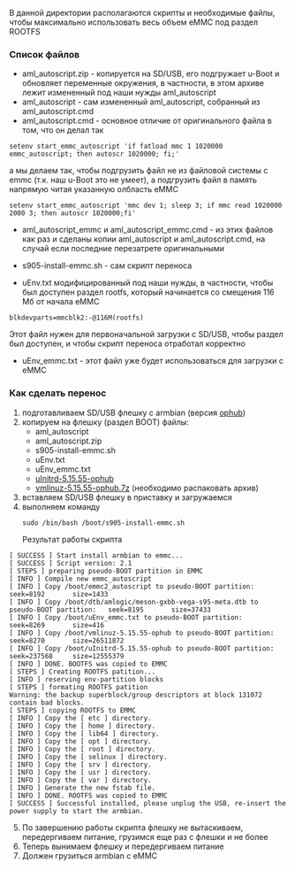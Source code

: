 В данной директории располагаются скрипты и необходимые файлы, чтобы максимально использовать весь объем eMMC под раздел ROOTFS

### Список файлов
- aml_autoscript.zip - копируется на SD/USB, его подгружает u-Boot и обновляет переменные окружения, в частности, в этом архиве лежит измененный под наши нужды aml_autoscript
- aml_autoscript - сам измененный aml_autoscript, собранный из aml_autoscript.cmd
- aml_autoscript.cmd - основное отличие от оригинального файла в том, что он делал так 
```
setenv start_emmc_autoscript 'if fatload mmc 1 1020000 emmc_autoscript; then autoscr 1020000; fi;'
```
а мы делаем так, чтобы подгрузить файл не из файловой системы с emmc (т.к. наш u-Boot это не умеет), а подгрузить файл в память напрямую читая указанную олбласть eMMC
```
setenv start_emmc_autoscript 'mmc dev 1; sleep 3; if mmc read 1020000 2000 3; then autoscr 1020000;fi'
```

- aml_autoscript_emmc и aml_autoscript_emmc.cmd - из этих файлов как раз и сделаны копии aml_autoscript и aml_autoscript.cmd, на случай если последние перезатрете оригинальными

- s905-install-emmc.sh - сам скрипт переноса
- uEnv.txt модифицированный под наши нужды, в частности, чтобы был доступен раздел rootfs, который начинается со смещения 116 Мб от начала eMMC
```
blkdevparts=mmcblk2:-@116M(rootfs)
```
Этот файл нужен для первоначальной загрузки с SD/USB, чтобы раздел был доступен, и чтобы скрипт переноса отработал корректно

- uEnv_emmc.txt - этот файл уже будет использоваться для загрузки с eMMC

### Как сделать перенос
1. подготавливаем SD/USB флешку с armbian (версия [ophub](https://github.com/ophub/amlogic-s9xxx-armbian "ophub"))
2. копируем на флешку (раздел BOOT) файлы:
	- aml_autoscript
	- aml_autoscript.zip
	- s905-install-emmc.sh
	- uEnv.txt
	- uEnv_emmc.txt
	- [uInitrd-5.15.55-ophub](https://github.com/d51x/armbian-s905/tree/main/emmc_install/files "uInitrd-5.15.55-ophub")
	- [vmlinuz-5.15.55-ophub.7z](https://github.com/d51x/armbian-s905/tree/main/emmc_install/files "vmlinuz-5.15.55-ophub.7z") (необходимо распаковать архив)
3. вставляем SD/USB флешку в приставку и загружаемся
4. выполняем команду
	```
	sudo /bin/bash /boot/s905-install-emmc.sh
	```
	Результат работы скрипта
```
[ SUCCESS ] Start install armbian to emmc...
[ SUCCESS ] Script version: 2.1
[ STEPS ] preparing pseudo-BOOT partition in EMMC
[ INFO ] Compile new emmc_autoscript
[ INFO ] Copy /boot/emmc2_autoscript to pseudo-BOOT partition:   seek=8192       size=1433
[ INFO ] Copy /boot/dtb/amlogic/meson-gxbb-vega-s95-meta.dtb to pseudo-BOOT partition:   seek=8195       size=37433
[ INFO ] Copy /boot/uEnv_emmc.txt to pseudo-BOOT partition:      seek=8269       size=416
[ INFO ] Copy /boot/vmlinuz-5.15.55-ophub to pseudo-BOOT partition:      seek=8270       size=26511872
[ INFO ] Copy /boot/uInitrd-5.15.55-ophub to pseudo-BOOT partition:      seek=237568     size=12555379
[ INFO ] DONE. BOOTFS was copied to EMMC
[ STEPS ] Creating ROOTFS patition...
[ INFO ] reserving env-partition blocks
[ STEPS ] formating ROOTFS patition
Warning: the backup superblock/group descriptors at block 131072 contain bad blocks.
[ STEPS ] copying ROOTFS to EMMC
[ INFO ] Copy the [ etc ] directory.
[ INFO ] Copy the [ home ] directory.
[ INFO ] Copy the [ lib64 ] directory.
[ INFO ] Copy the [ opt ] directory.
[ INFO ] Copy the [ root ] directory.
[ INFO ] Copy the [ selinux ] directory.
[ INFO ] Copy the [ srv ] directory.
[ INFO ] Copy the [ usr ] directory.
[ INFO ] Copy the [ var ] directory.
[ INFO ] Generate the new fstab file.
[ INFO ] DONE. ROOTFS was copied to EMMC
[ SUCCESS ] Successful installed, please unplug the USB, re-insert the power supply to start the armbian.
```
5. По завершению работы скрипта флешку не вытаскиваем, передергиваем питание, грузимся еще раз с флешки и не более
6. Теперь вынимаем флешку и передергиваем питание
7. Должен грузиться armbian с eMMC
